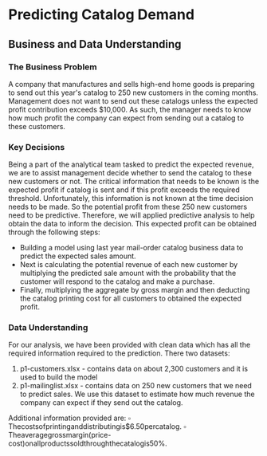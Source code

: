 # Predicting Catalog Demand

## Business and Data Understanding

### The Business Problem

A company that manufactures and sells high-end home goods is preparing to send out this year's catalog to 250 new customers in the coming months. Management does not want to send out these catalogs unless the expected profit contribution exceeds $10,000. As such, the manager needs to know how much profit the company can expect from sending out a catalog to these customers.

### Key Decisions

Being a part of the analytical team tasked to predict the expected revenue, we are to assist management decide whether to send the catalog to these new customers or not. The critical information that needs to be known is the expected profit if catalog is sent and if this profit exceeds the required threshold. Unfortunately, this information is not known at the time decision needs to be made. So the potential profit from these 250 new customers need to be predictive. Therefore, we will applied predictive analysis to help obtain the data to inform the decision. This expected profit can be obtained through the following steps:

* Building a model using last year mail-order catalog business data to predict the expected sales amount.
* Next is calculating the potential revenue of each new customer by multiplying the predicted sale amount with the probability that the customer will respond to the catalog and make a purchase.
* Finally, multiplying the aggregate by gross margin and then deducting the catalog printing cost for all customers to obtained the expected profit.

### Data Understanding

For our analysis, we have been provided with clean data which has all the required information required to the prediction. There two datasets:
1. p1-customers.xlsx - contains data on about 2,300 customers and it is used to build the model
2. p1-mailinglist.xlsx - contains data on 250 new customers that we need to predict sales. We use this dataset to estimate how much revenue the company can expect if they send out the catalog.

Additional information provided are:
▫ Thecostsofprintinganddistributingis$6.50percatalog.
▫ Theaveragegrossmargin(price-cost)onallproductssoldthroughthecatalogis50%.
